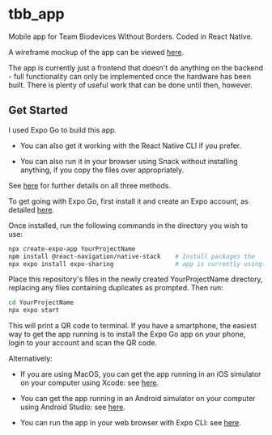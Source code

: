 # tbb_app

Mobile app for Team Biodevices Without Borders. Coded in React Native.

A wireframe mockup of the app can be viewed [here](https://app.moqups.com/FeX2TdYCYVktey58lKNGH06VkC4JquUX/view/page/a880590a1). 

The app is currently just a frontend that doesn't do anything on the backend - 
full functionality can only be implemented once the hardware has been built.
There is plenty of useful work that can be done until then, however.

## Get Started

I used Expo Go to build this app.

* You can also get it working with the React Native CLI if you prefer.

* You can also run it in your browser using Snack without installing anything, if you copy the files over appropriately.

See [here](https://reactnative.dev/docs/environment-setup) for further details on all three methods.

To get going with Expo Go, first install it and create an Expo account, as detailed 
[here](https://docs.expo.dev/get-started/installation/).

Once installed, run the following commands in the directory you wish to use:

```bash
npx create-expo-app YourProjectName
npm install @react-navigation/native-stack    # Install packages the  
npx expo install expo-sharing                 # app is currently using.
```

Place this repository's files in the newly created YourProjectName directory, replacing any files 
containing duplicates as prompted. Then run:

```bash
cd YourProjectName
npx expo start
```

This will print a QR code to terminal. If you have a smartphone, the easiest way to get the
app running is to install the Expo Go app on your phone, login to your account and scan the QR code. 

Alternatively:

* If you are using MacOS, you can get the app running in an iOS simulator on your computer using Xcode: 
see [here](https://docs.expo.dev/workflow/ios-simulator/).

* You can get the app running in an Android simulator on your computer using Android Studio: 
see [here](https://docs.expo.dev/workflow/android-studio-emulator/).

* You can run the app in your web browser with Expo CLI: see [here](https://docs.expo.dev/workflow/web/).
